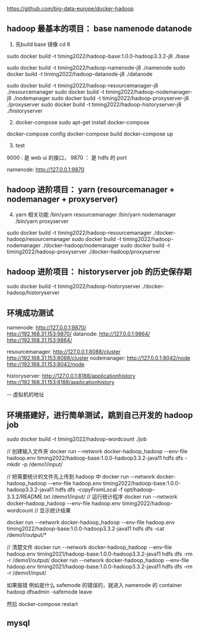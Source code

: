 

https://github.com/big-data-europe/docker-hadoop

## hadoop 最基本的项目： base  namenode  datanode

1. 先build base 镜像
cd 8

sudo docker build -t timing2022/hadoop-base:1.0.0-hadoop3.3.2-j8 ./base

sudo docker build -t timing2022/hadoop-namenode-j8 ./namenode
sudo docker build -t timing2022/hadoop-datanode-j8 ./datanode

sudo docker build -t timing2022/hadoop-resourcemanager-j8 ./resourcemanager
sudo docker build -t timing2022/hadoop-nodemanager-j8 ./nodemanager
sudo docker build -t timing2022/hadoop-proxyserver-j8 ./proxyserver
sudo docker build -t timing2022/hadoop-historyserver-j8 ./historyserver




2. docker-compose
sudo apt-get install docker-compose

docker-compose config
docker-compose build
docker-compose up

3. test

9000 : 是 web ui 的接口， 9870 ： 是 hdfs 的 port

namenode: http://127.0.0.1:9870

## hadoop 进阶项目： yarn (resourcemanager + nodemanager + proxyserver)

4. yarn 相关功能
/bin/yarn  resourcemanager
/bin/yarn  nodemanager
/bin/yarn proxyserver

sudo docker build -t timing2022/hadoop-resourcemanager ./docker-hadoop/resourcemanager
sudo docker build -t timing2022/hadoop-nodemanager ./docker-hadoop/nodemanager
sudo docker build -t timing2022/hadoop-proxyserver ./docker-hadoop/proxyserver


## hadoop 进阶项目： historyserver   job 的历史保存期
sudo docker build -t timing2022/hadoop-historyserver ./docker-hadoop/historyserver



## 环境成功测试
namenode: http://127.0.0.1:9870/       
          http://192.168.31.153:9870/
datanode: http://127.0.0.1:9864/       
          http://192.168.31.153:9864/

resourcemanager: http://127.0.0.1:8088/cluster     
                 http://192.168.31.153:8088/cluster
nodemanager: http://127.0.0.1:8042/node            
             http://192.168.31.153:8042/node

historyserver: http://127.0.0.1:8188/applicationhistory    
               http://192.168.31.153:8188/applicationhistory

-- 虚拟机的地址


## 环境搭建好，进行简单测试，跳到自己开发的 hadoop job

sudo docker build -t timing2022/hadoop-wordcount ./job

// 创建输入文件夹
docker run --network docker-hadoop_hadoop --env-file hadoop.env timing2022/hadoop-base:1.0.0-hadoop3.3.2-java11 hdfs dfs -mkdir -p /demo1/input/

// 把需要统计的文件先上传到 hadoop 中
docker run --network docker-hadoop_hadoop --env-file hadoop.env timing2022/hadoop-base:1.0.0-hadoop3.3.2-java11 hdfs dfs -copyFromLocal -f opt/hadoop-3.3.2/README.txt /demo1/input/
// 运行统计程序
docker run --network docker-hadoop_hadoop --env-file hadoop.env timing2022/hadoop-wordcount
// 显示统计结果

docker run --network docker-hadoop_hadoop --env-file hadoop.env timing2022/hadoop-base:1.0.0-hadoop3.3.2-java11 hdfs dfs -cat /demo1/output/*

// 清楚文件
docker run --network docker-hadoop_hadoop --env-file hadoop.env timing2021/hadoop-base:1.0.0-hadoop3.3.2-java11 hdfs dfs -rm -r /demo1/output/
docker run --network docker-hadoop_hadoop --env-file hadoop.env timing2021/hadoop-base:1.0.0-hadoop3.3.2-java11 hdfs dfs -rm -r /demo1/input/


如果报错 例如是什么 safemode 的错误的，就进入 namenode 的 container
hadoop dfsadmin -safemode leave

然后  docker-compose restart



## mysql


